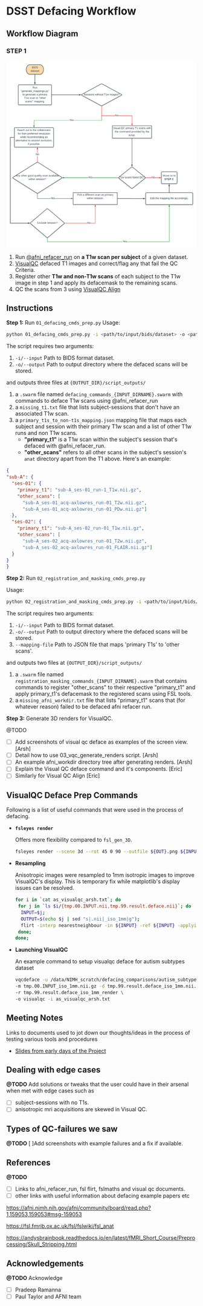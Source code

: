 # DSST Defacing Workflow

## Workflow Diagram

### STEP 1
![Generate and finalize "primary" scans to "other" scans mapping file.](images/generate_mappings.png)

1. Run [@afni_refacer_run](https://afni.nimh.nih.gov/pub/dist/doc/htmldoc/tutorials/refacer/refacer_run.html) on **a T1w scan per subject** of a given dataset. 
2. [VisualQC](https://raamana.github.io/visualqc/gallery_defacing.html) defaced T1 images and correct/flag any that fail the QC Criteria. 
3. Register other **T1w and non-T1w scans** of each subject to the T1w image in step 1 and apply its defacemask to the remaining scans. 
4. QC the scans from 3 using [VisualQC Align](https://raamana.github.io/visualqc/gallery_defacing.html)

## Instructions

**Step 1:** Run `01_defacing_cmds_prep.py`
Usage:
```bash
python 01_defacing_cmds_prep.py -i <path/to/input/bids/dataset> -o <path/to/output/directory>
```
The script requires two arguments:
  1. `-i/--input` Path to BIDS format dataset.
  2. `-o/--output` Path to output directory where the defaced scans will be stored. 

and outputs three files at `{OUTPUT_DIR}/script_outputs/`
  1. a `.swarm` file named `defacing_commands_{INPUT_DIRNAME}.swarm` with commands to deface T1w scans using @afni_refacer_run
  2. a `missing_t1.txt` file that lists subject-sessions that don't have an associated T1w scan.
  3. a `primary_t1s_to_non-t1s_mapping.json` mapping file that maps each subject and session with their primary T1w scan and
  a list of other T1w runs and non T1w scans. 
     - **"primary_t1"** is a T1w scan within the subject's session that's defaced with @afni_refacer_run.
     - **"other_scans"** refers to all other scans in the subject's session's `anat` directory apart from the T1 above. 
  Here's an example:
  ```json
{
  "sub-A": {
    "ses-01": {
      "primary_t1": "sub-A_ses-01_run-1_T1w.nii.gz",
      "other_scans": [
        "sub-A_ses-01_acq-axlowres_run-01_T2w.nii.gz",
        "sub-A_ses-01_acq-axlowres_run-01_PDw.nii.gz"]
    },
    "ses-02": {
      "primary_t1": "sub-A_ses-02_run-01_T1w.nii.gz",
      "other_scans": [
        "sub-A_ses-02_acq-axlowres_run-01_T2w.nii.gz",
        "sub-A_ses-02_acq-axlowres_run-01_FLAIR.nii.gz"]
    }
  }
}
```

**Step 2:** Run `02_registration_and_masking_cmds_prep.py`

Usage:
```bash
python 02_registration_and_masking_cmds_prep.py -i <path/to/input/bids/dataset> -o <path/to/output/directory> --mapping-file <path/to/json/file/mapping/primary/t1/to/other/scans>
```

The script requires two arguments:
1. `-i/--input` Path to BIDS format dataset.
2. `-o/--output` Path to output directory where the defaced scans will be stored.
3. `--mapping-file` Path to JSON file that maps 'primary T1s' to 'other scans'.

and outputs two files at `{OUTPUT_DIR}/script_outputs/`
1. a `.swarm` file named `registration_masking_commands_{INPUT_DIRNAME}.swarm` that contains commands to register "other_scans" to their respective "primary_t1" and apply primary_t1's defacemask to the registered scans using FSL tools.
2. a `missing_afni_workdir.txt` file that lists "primary_t1" scans that (for whatever reason) failed to be defaced afni refacer run.

**Step 3:** Generate 3D renders for VisualQC.

@TODO
- [ ] Add screenshots of visual qc deface as examples of the screen view. [Arsh]
- [ ] Detail how to use 03_vqc_generate_renders script. [Arsh]
- [ ] An example afni_workdir directory tree after generating renders. [Arsh]
- [ ] Explain the Visual QC deface command and it's components. [Eric]
- [ ] Similarly for Visual QC Align [Eric]

## VisualQC Deface Prep Commands

Following is a list of useful commands that were used in the process of defacing.

  - **`fsleyes render`**

      Offers more flexibility compared to `fsl_gen_3D`. 
    
      ```bash 
      fsleyes render --scene 3d --rot 45 0 90 --outfile ${OUT}.png ${INPUT}.nii.gz -dr 30 250 -cr 30 500 -in spline -bf 0.225 -r 100 -ns 500
      ```

- **Resampling**

    Anisotropic images were resampled to 1mm isotropic images to improve VisualQC's display. This is temporary fix while matplotlib's display issues can be resolved.

    ```bash
    for i in `cat as_visualqc_arsh.txt`; do 
     for j in `ls $i/{tmp.00.INPUT.nii,tmp.99.result.deface.nii}`; do 
      INPUT=$j; 
      OUTPUT=$(echo $j | sed "s|.nii|_iso_1mm|g"); 
      flirt -interp nearestneighbour -in ${INPUT} -ref ${INPUT} -applyisoxfm 1 -out ${OUTPUT}; 
     done; 
    done;
    ```

- **Launching VisualQC**

    An example command to setup visualqc deface for autism subtypes dataset
    ```bash
    vqcdeface -u /data/NIMH_scratch/defacing_comparisons/autism_subtypes/defacing_outputs \
    -m tmp.00.INPUT_iso_1mm.nii.gz -d tmp.99.result.deface_iso_1mm.nii.gz \
    -r tmp.99.result.deface_iso_1mm_render \
    -o visualqc -i as_visualqc_arsh.txt
    ```

## Meeting Notes
Links to documents used to jot down our thoughts/ideas in the process of testing various tools and procedures 

- [Slides from early days of the Project](https://docs.google.com/presentation/d/1-eNBUjRG89kgq1sxaphNEqWQ3KZQ0kpeCfGQprqlqWo/edit#slide=id.g116908c6bac_0_0)

## Dealing with edge cases
**@TODO**
Add solutions or tweaks that the user could have in their arsenal when met with edge cases such as 
- [ ] subject-sessions with no T1s.
- [ ] anisotropic mri acquisitions are skewed in Visual QC. 

## Types of QC-failures we saw
**@TODO**
[ ]Add screenshots with example failures and a fix if available. 

## References
**@TODO**
- [ ] Links to afni_refacer_run, fsl flirt, fslmaths and visual qc documents. 
- [ ] other links with useful information about defacing example papers etc 

https://afni.nimh.nih.gov/afni/community/board/read.php?1,159053,159053#msg-159053

https://fsl.fmrib.ox.ac.uk/fsl/fslwiki/fsl_anat

https://andysbrainbook.readthedocs.io/en/latest/fMRI_Short_Course/Preprocessing/Skull_Stripping.html

## Acknowledgements
**@TODO** 
Acknowledge
- [ ] Pradeep Ramanna
- [ ] Paul Taylor and AFNI team
